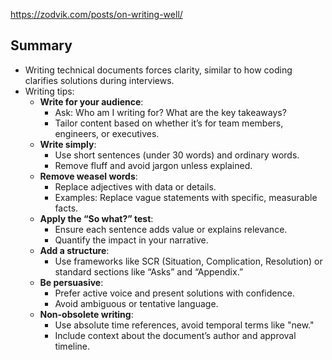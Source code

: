 
https://zodvik.com/posts/on-writing-well/

## Summary

- Writing technical documents forces clarity, similar to how coding clarifies solutions during interviews.
- Writing tips:
  - **Write for your audience**:
    - Ask: Who am I writing for? What are the key takeaways?
    - Tailor content based on whether it’s for team members, engineers, or executives.
  - **Write simply**:
    - Use short sentences (under 30 words) and ordinary words.
    - Remove fluff and avoid jargon unless explained.
  - **Remove weasel words**:
    - Replace adjectives with data or details.
    - Examples: Replace vague statements with specific, measurable facts.
  - **Apply the “So what?” test**:
    - Ensure each sentence adds value or explains relevance.
    - Quantify the impact in your narrative.
  - **Add a structure**:
    - Use frameworks like SCR (Situation, Complication, Resolution) or standard sections like “Asks” and “Appendix.”
  - **Be persuasive**:
    - Prefer active voice and present solutions with confidence.
    - Avoid ambiguous or tentative language.
  - **Non-obsolete writing**:
    - Use absolute time references, avoid temporal terms like "new."
    - Include context about the document’s author and approval timeline.

<!-- Keywords -->

<!-- /Keywords -->

